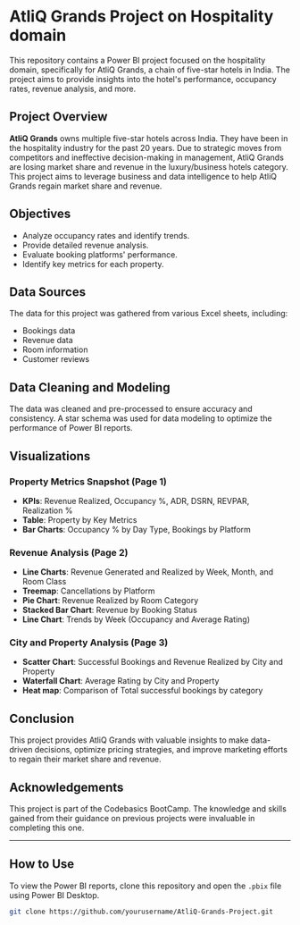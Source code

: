 # AtliQ Grands Project on Hospitality domain

This repository contains a Power BI project focused on the hospitality domain, specifically for AtliQ Grands, a chain of five-star hotels in India. The project aims to provide insights into the hotel's performance, occupancy rates, revenue analysis, and more.

## Project Overview

**AtliQ Grands** owns multiple five-star hotels across India. They have been in the hospitality industry for the past 20 years. Due to strategic moves from competitors and ineffective decision-making in management, AtliQ Grands are losing market share and revenue in the luxury/business hotels category. This project aims to leverage business and data intelligence to help AtliQ Grands regain market share and revenue.

## Objectives

- Analyze occupancy rates and identify trends.
- Provide detailed revenue analysis.
- Evaluate booking platforms' performance.
- Identify key metrics for each property.

## Data Sources

The data for this project was gathered from various Excel sheets, including:

- Bookings data
- Revenue data
- Room information
- Customer reviews

## Data Cleaning and Modeling

The data was cleaned and pre-processed to ensure accuracy and consistency. A star schema was used for data modeling to optimize the performance of Power BI reports.

## Visualizations

### Property Metrics Snapshot (Page 1)

- **KPIs**: Revenue Realized, Occupancy %, ADR, DSRN, REVPAR, Realization %
- **Table**: Property by Key Metrics
- **Bar Charts**: Occupancy % by Day Type, Bookings by Platform

### Revenue Analysis (Page 2)

- **Line Charts**: Revenue Generated and Realized by Week, Month, and Room Class
- **Treemap**: Cancellations by Platform
- **Pie Chart**: Revenue Realized by Room Category
- **Stacked Bar Chart**: Revenue by Booking Status
- **Line Chart**: Trends by Week (Occupancy and Average Rating)

### City and Property Analysis (Page 3)

- **Scatter Chart**: Successful Bookings and Revenue Realized by City and Property
- **Waterfall Chart**: Average Rating by City and Property
- **Heat map**: Comparison of Total successful bookings by category

## Conclusion

This project provides AtliQ Grands with valuable insights to make data-driven decisions, optimize pricing strategies, and improve marketing efforts to regain their market share and revenue.

## Acknowledgements

This project is part of the Codebasics BootCamp. The knowledge and skills gained from their guidance on previous projects were invaluable in completing this one.

---

## How to Use

To view the Power BI reports, clone this repository and open the `.pbix` file using Power BI Desktop.

```sh
git clone https://github.com/yourusername/AtliQ-Grands-Project.git

